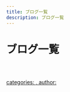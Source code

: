 ```yaml
---
title: ブログ一覧 
description: ブログ一覧
---
```

<h1>ブログ一覧</h1>
<a href="https://linuxcodevserver.github.io/"><h2></h2><br>
<p>categories: <b></b>, author: </p><br>
<p style="width: 80%; height: 80%; color: gray;"></p>
